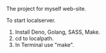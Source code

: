 The project for myself web-site.

To start localserver.
1. Install Deno, Golang, SASS, Make.
2. cd to localpath.
3. In Terminal use "make".
